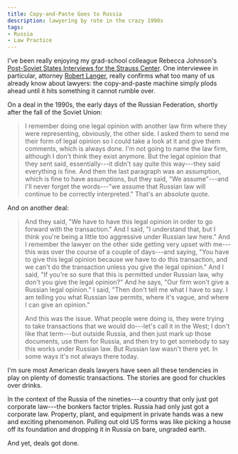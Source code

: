 ```yaml
---
title: Copy-and-Paste Goes to Russia
description: lawyering by rote in the crazy 1990s
tags:
- Russia
- Law Practice
---
```


I've been really enjoying my grad-school colleague Rebecca Johnson's [Post-Soviet States Interviews for the Strauss Center](https://www.strausscenter.org/interviews/).  One interviewee in particular, attorney [Robert Langer](https://www.strausscenter.org/interviews/robert-langer/), really confirms what too many of us already know about lawyers: the copy-and-paste machine simply plods ahead until it hits something it cannot rumble over.

On a deal in the 1990s, the early days of the Russian Federation, shortly after the fall of the Soviet Union:

> I remember doing one legal opinion with another law firm where they were representing, obviously, the other side.  I asked them to send me their form of legal opinion so I could take a look at it and give them comments, which is always done.  I'm not going to name the law firm, although I don't think they exist anymore.  But the legal opinion that they sent said, essentially---it didn't say quite this way---they said everything is fine.  And then the last paragraph was an assumption, which is fine to have assumptions, but they said, "We assume"---and I'll never forget the words---"we assume that Russian law will continue to be correctly interpreted."  That's an absolute quote.

And on another deal:

> And they said, "We have to have this legal opinion in order to go forward with the transaction."  And I said, "I understand that, but I think you're being a little too aggressive under Russian law here."  And I remember the lawyer on the other side getting very upset with me---this was over the course of a couple of days---and saying, "You have to give this legal opinion because we have to do this transaction, and we can't do the transaction unless you give the legal opinion."  And I said, "If you're so sure that this is permitted under Russian law, why don't you give the legal opinion?"  And he says, "Our firm won't give a Russian legal opinion."  I said, "Then don't tell me what I have to say.  I am telling you what Russian law permits, where it's vague, and where I can give an opinion."
>
> And this was the issue.  What people were doing is, they were trying to take transactions that we would do---let's call it in the West; I don't like that term---but outside Russia, and then just mark up those documents, use them for Russia, and then try to get somebody to say this works under Russian law.  But Russian law wasn't there yet.  In some ways it's not always there today.

I'm sure most American deals lawyers have seen all these tendencies in play on plenty of domestic transactions.  The stories are good for chuckles over drinks.

In the context of the Russia of the nineties---a country that only just got corporate law---the bonkers factor triples.  Russia had only just got a corporate law.  Property, plant, and equipment in private hands was a new and exciting phenomenon.  Pulling out old US forms was like picking a house off its foundation and dropping it in Russia on bare, ungraded earth.

And yet, deals got done.
